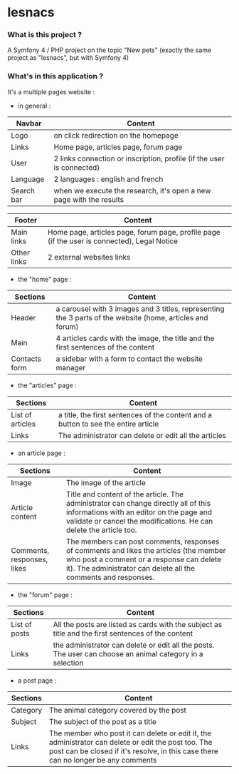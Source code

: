 # lesnacs


### What is this project ?

A Symfony 4 / PHP project on the topic "New pets" (exactly the same project as "lesnacs", but with Symfony 4)


### What's in this application ?

It's a multiple pages website :

- in general :

| Navbar | Content |
| ------ | ------ |
| Logo | on click redirection on the homepage |
| Links | Home page, articles page, forum page |
| User | 2 links connection or inscription, profile (if the user is connected) |
| Language | 2 languages : english and french |
| Search bar | when we execute the research, it's open a new page with the results |

| Footer | Content |
| ------ | ------ |
| Main links | Home page, articles page, forum page, profile page (if the user is connected), Legal Notice |
| Other links | 2 external websites links |


- the "home" page :

| Sections | Content |
| ------ | ------ |
| Header | a carousel with 3 images and 3 titles, representing the 3 parts of the website (home, articles and forum) |
| Main | 4 articles cards with the image, the title and the first sentences of the content |
| Contacts form | a sidebar with a form to contact the website manager |

- the "articles" page :

| Sections | Content |
| ------ | ------ |
| List of articles | a title, the first sentences of the content and a button to see the entire article |
| Links | The administrator can delete or edit all the articles |

- an article page :

| Sections | Content |
| ------ | ------ |
| Image | The image of the article |
| Article content | Title and content of the article. The administrator can change directly all of this informations with an editor on the page and validate or cancel the modifications. He can delete the article too. |
| Comments, responses, likes | The members can post comments, responses of comments and likes the articles (the member who post a comment or a response can delete it). The administrator can delete all the comments and responses. |

- the "forum" page :

| Sections | Content |
| ------ | ------ |
| List of posts | All the posts are listed as cards with the subject as title and the first sentences of the content |
| Links | the administrator can delete or edit all the posts. The user can choose an animal category in a selection |

- a post page :

| Sections | Content |
| ------ | ------ |
| Category | The animal category covered by the post |
| Subject | The subject of the post as a title |
| Links | The member who post it can delete or edit it, the administrator can delete or edit the post too. The post can be closed if it's resolve, in this case there can no longer be any comments |
